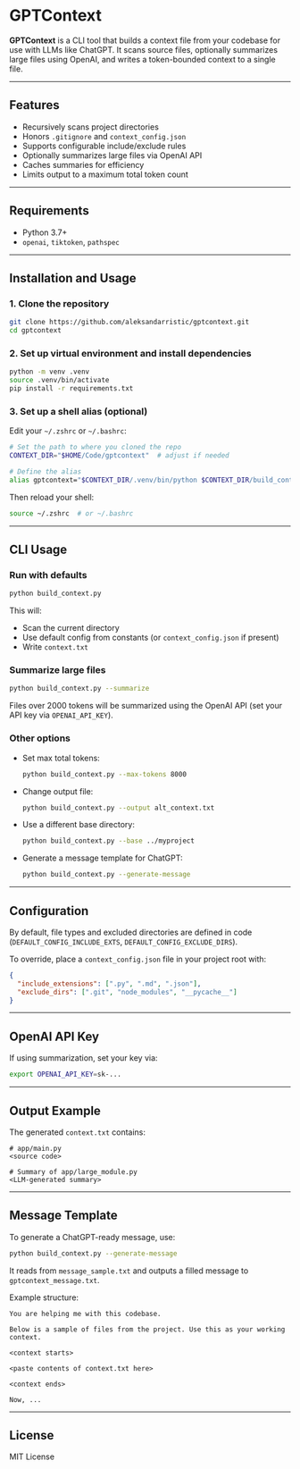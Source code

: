 # GPTContext

**GPTContext** is a CLI tool that builds a context file from your codebase for use with LLMs like ChatGPT. It scans source files, optionally summarizes large files using OpenAI, and writes a token-bounded context to a single file.

---

## Features

- Recursively scans project directories  
- Honors `.gitignore` and `context_config.json`  
- Supports configurable include/exclude rules  
- Optionally summarizes large files via OpenAI API  
- Caches summaries for efficiency  
- Limits output to a maximum total token count  

---

## Requirements

- Python 3.7+
- `openai`, `tiktoken`, `pathspec`

---

## Installation and Usage

### 1. Clone the repository

```bash
git clone https://github.com/aleksandarristic/gptcontext.git
cd gptcontext
```

### 2. Set up virtual environment and install dependencies

```bash
python -m venv .venv
source .venv/bin/activate
pip install -r requirements.txt
```

### 3. Set up a shell alias (optional)

Edit your `~/.zshrc` or `~/.bashrc`:

```bash
# Set the path to where you cloned the repo
CONTEXT_DIR="$HOME/Code/gptcontext"  # adjust if needed

# Define the alias
alias gptcontext="$CONTEXT_DIR/.venv/bin/python $CONTEXT_DIR/build_context.py --base . --output context.txt"
```

Then reload your shell:

```bash
source ~/.zshrc  # or ~/.bashrc
```

---

## CLI Usage

### Run with defaults

```bash
python build_context.py
```

This will:
- Scan the current directory
- Use default config from constants (or `context_config.json` if present)
- Write `context.txt`

### Summarize large files

```bash
python build_context.py --summarize
```

Files over 2000 tokens will be summarized using the OpenAI API (set your API key via `OPENAI_API_KEY`).

### Other options

- Set max total tokens:

  ```bash
  python build_context.py --max-tokens 8000
  ```

- Change output file:

  ```bash
  python build_context.py --output alt_context.txt
  ```

- Use a different base directory:

  ```bash
  python build_context.py --base ../myproject
  ```

- Generate a message template for ChatGPT:

  ```bash
  python build_context.py --generate-message
  ```

---

## Configuration

By default, file types and excluded directories are defined in code (`DEFAULT_CONFIG_INCLUDE_EXTS`, `DEFAULT_CONFIG_EXCLUDE_DIRS`).

To override, place a `context_config.json` file in your project root with:

```json
{
  "include_extensions": [".py", ".md", ".json"],
  "exclude_dirs": [".git", "node_modules", "__pycache__"]
}
```

---

## OpenAI API Key

If using summarization, set your key via:

```bash
export OPENAI_API_KEY=sk-...
```

---

## Output Example

The generated `context.txt` contains:

```
# app/main.py
<source code>

# Summary of app/large_module.py
<LLM-generated summary>
```

---

## Message Template

To generate a ChatGPT-ready message, use:

```bash
python build_context.py --generate-message
```

It reads from `message_sample.txt` and outputs a filled message to `gptcontext_message.txt`.

Example structure:

```
You are helping me with this codebase.

Below is a sample of files from the project. Use this as your working context.

<context starts>

<paste contents of context.txt here>

<context ends>

Now, ...
```

---

## License

MIT License
